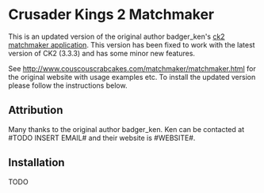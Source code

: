 # Crusader Kings 2 Matchmaker

This is an updated version of the original author badger_ken's [ck2 matchmaker application](http://www.couscouscrabcakes.com/matchmaker/matchmaker.html). This version has been fixed to work with the latest version of CK2 (3.3.3) and has some minor new features. 

See http://www.couscouscrabcakes.com/matchmaker/matchmaker.html for the original website with usage examples etc. To install the updated version please follow the instructions below. 

## Attribution
Many thanks to the original author badger_ken. Ken can be contacted at #TODO INSERT EMAIL# and their website is #WEBSITE#.

## Installation
TODO

